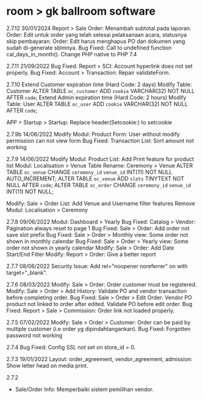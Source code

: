 # room > gk ballroom software

2.7.12	30/01/2024
Report > Sale Order: Menambah subtotal pada laporan.
Order: Edit untuk order yang telah selesai pelaksanaan acara, statusnya skip pembayaran.
Order: Edit harus menghapus PO dan dokumen yang sudah di-generate sblmnya.
Bug Fixed: Call to undefined function cal_days_in_month(). Change PHP native to PHP 7.4

2.7.11	21/09/2022
Bug Fixed: Report > SCI: Account hyperlink does not set properly.
Bug Fixed: Account > Transaction: Repair validateForm.

2.7.10
Extend Customer expiration time (Hard Code: 2 days)
	Modify Table: Customer
		ALTER TABLE `oc_customer` ADD `cookie` VARCHAR(32) NOT NULL AFTER `code`;
Extend Admin expiration time (Hard Code: 2 hours)
	Modify Table: User
		ALTER TABLE `oc_user` ADD `cookie` VARCHAR(32) NOT NULL AFTER `code`;

APP > Startup > Startup: Replace header(Setcookie:) to setcookie

2.7.9b 14/06/2022
Modify Modul: Product Form: User without modify permission can not view form
Bug Fixed: Transaction List: Sort amount not working

2.7.9	14/06/2022
Modify Modul: Product List: Add Print feature for product list
Modul: Localisation > Venue
	Table Rename: Ceremony > Venue
	ALTER TABLE `oc_venue` CHANGE `ceremony_id` `venue_id` INT(11) NOT NULL AUTO_INCREMENT;
	ALTER TABLE `oc_venue` ADD `slots` TINYTEXT NOT NULL AFTER `code`;
	ALTER TABLE `oc_order` CHANGE `ceremony_id` `venue_id` INT(11) NOT NULL;

Modify: Sale > Order List: Add Venue and Username filter features
Remove Modul: Localisation > Ceremony

2.7.8	09/06/2022
Modul: Dashboard > Yearly
Bug Fixed: Catalog > Vendor: Pagination always reset to page 1
Bug Fixed: Sale > Order: Add order not save slot prefix
Bug Fixed: Sale > Order > Monthly view: Some order not shown in monthly calendar
Bug Fixed: Sale > Order > Yearly view: Some order not shown in yearly calendar
Modify: Sale > Order: Add Date Start/End Filter
Modify: Report > Order: Give a better report

2.7.7	08/06/2022
Security Issue: Add rel="noopener noreferrer" on <a> with target="_blank".

2.7.6	08/03/2022
Modify: Sale > Order: Order customer must be registered.
Modify: Sale > Order > Add History: Validate PO and vendor transaction before completing order.
Bug Fixed: Sale > Order > Edit Order: Vendor PO product not linked to order after edited. Validate PO before edit order.
Bug Fixed: Report > Sale > Commission: Order link not loaded properly.

2.7.5	07/02/2022
Modify: Sale > Order > Customer: Order can be paid by multiple customer (i.e order yg dipindahtangankan).
Bug Fixed: Forgotten password not working

2.7.4
Bug Fixed: Config SSL not set on store_id = 0.

2.7.3	19/01/2022
Layout: order_agreement, vendor_agreement, admission: Show letter head on media print.

2.7.2
- Sale/Order Info: Memperbaiki sistem pemilihan vendor.
